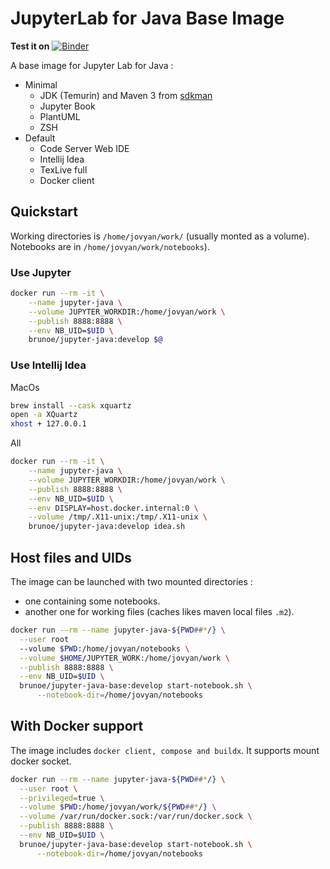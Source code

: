 # JupyterLab for Java Base Image

**Test it on** [![Binder](https://mybinder.org/badge_logo.svg)](https://mybinder.org/v2/gh/ebpro/notebook-qs-java-base/develop)

A base image for Jupyter Lab for Java :

* Minimal
  * JDK (Temurin) and Maven 3 from [sdkman](https://sdkman.io/)
  * Jupyter Book
  * PlantUML
  * ZSH
* Default
  * Code Server Web IDE
  * Intellij Idea
  * TexLive full
  * Docker client

## Quickstart

Working directories is `/home/jovyan/work/` (usually monted as a volume).
Notebooks are in `/home/jovyan/work/notebooks`).

### Use Jupyter

```bash
docker run --rm -it \
    --name jupyter-java \
    --volume JUPYTER_WORKDIR:/home/jovyan/work \
    --publish 8888:8888 \
    --env NB_UID=$UID \
    brunoe/jupyter-java:develop $@
```

### Use Intellij Idea

MacOs  

```bash
brew install --cask xquartz
open -a XQuartz
xhost + 127.0.0.1
````

All

```bash
docker run --rm -it \
    --name jupyter-java \
    --volume JUPYTER_WORKDIR:/home/jovyan/work \
    --publish 8888:8888 \
    --env NB_UID=$UID \
    --env DISPLAY=host.docker.internal:0 \
    --volume /tmp/.X11-unix:/tmp/.X11-unix \
    brunoe/jupyter-java:develop idea.sh
```

## Host files and UIDs

The image can be launched with two mounted directories :

* one containing some notebooks.
* another one for working files (caches likes maven local files `.m2`).

```bash
docker run --rm --name jupyter-java-${PWD##*/} \
  --user root
  --volume $PWD:/home/jovyan/notebooks \
  --volume $HOME/JUPYTER_WORK:/home/jovyan/work \
  --publish 8888:8888 \
  --env NB_UID=$UID \
  brunoe/jupyter-java-base:develop start-notebook.sh \
      --notebook-dir=/home/jovyan/notebooks
```

## With Docker support

The image includes `docker client, compose and buildx`. 
It supports mount docker socket.

```bash
docker run --rm --name jupyter-java-${PWD##*/} \
  --user root \
  --privileged=true \
  --volume $PWD:/home/jovyan/work/${PWD##*/} \
  --volume /var/run/docker.sock:/var/run/docker.sock \
  --publish 8888:8888 \
  --env NB_UID=$UID \
  brunoe/jupyter-java-base:develop start-notebook.sh \
      --notebook-dir=/home/jovyan/notebooks
```
